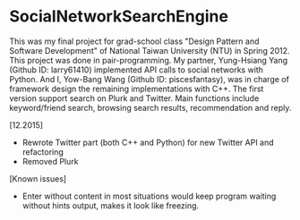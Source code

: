 SocialNetworkSearchEngine
=========================

This was my final project for grad-school class "Design Pattern and Software Development" of National Taiwan University (NTU) in Spring 2012. This project was done in pair-programming. My partner, Yung-Hsiang Yang (Github ID: larry61410) implemented API calls to social networks with Python. And I, Yow-Bang Wang (Github ID: piscesfantasy), was in charge of framework design the remaining implementations with C++. The first version support search on Plurk and Twitter. Main functions include keyword/friend search, browsing search results, recommendation and reply.

[12.2015]
- Rewrote Twitter part (both C++ and Python) for new Twitter API and refactoring
- Removed Plurk

[Known issues]
- Enter without content in most situations would keep program waiting without hints output, makes it look like freezing.
